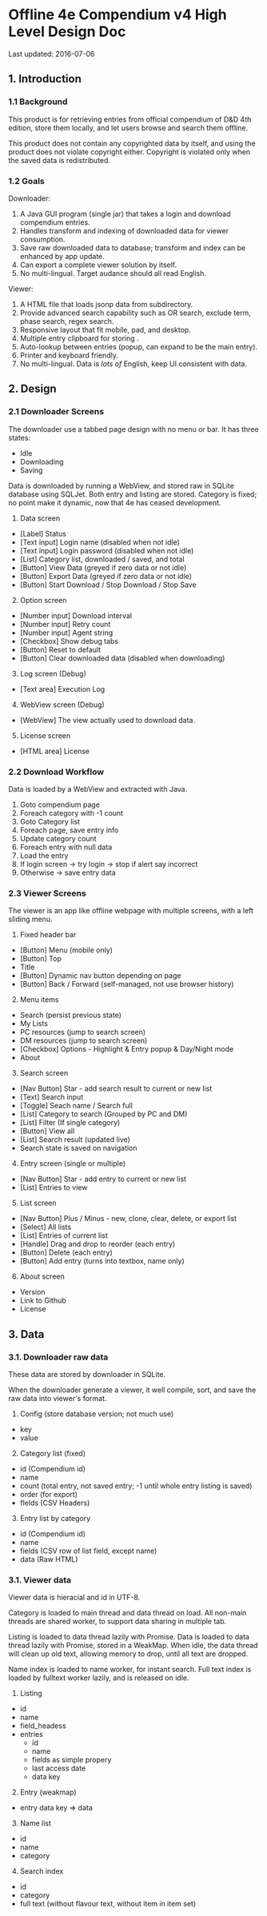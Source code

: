 # Offline 4e Compendium v4 High Level Design Doc #

Last updated: 2016-07-06

## 1. Introduction ##
### 1.1 Background ###
This product is for retrieving entries from official compendium of D&D 4th edition, store them locally, and let users browse and search them offline.

This product does not contain any copyrighted data by itself,
and using the product does not violate copyright either.
Copyright is violated only when the saved data is redistributed.

### 1.2 Goals ###

Downloader:
1. A Java GUI program (single jar) that takes a login and download compendium entries.
2. Handles transform and indexing of downloaded data for viewer consumption.
3. Save raw downloaded data to database; transform and index can be enhanced by app update.
4. Can export a complete viewer solution by itself.
5. No multi-lingual.  Target audance should all read English.

Viewer:
1. A HTML file that loads jsonp data from subdirectory.
2. Provide advanced search capability such as OR search, exclude term, phase search, regex search.
3. Responsive layout that fit mobile, pad, and desktop.
4. Multiple entry clipboard for storing .
5. Auto-lookup between entries (popup, can expand to be the main entry).
6. Printer and keyboard friendly.
7. No multi-lingual.  Data is *lots of* English, keep UI consistent with data.

## 2. Design ##
### 2.1 Downloader Screens ###

The downloader use a tabbed page design with no menu or bar.
It has three states:
 * Idle
 * Downloading
 * Saving

Data is downloaded by running a WebView, and stored raw in SQLite database using SQLJet.
Both entry and listing are stored.  Category is fixed; no point make it dynamic, now that 4e has ceased development.

1. Data screen
  * [Label] Status
  * [Text input] Login name  (disabled when not idle)
  * [Text input] Login password  (disabled when not idle)
  * [List] Category list, downloaded / saved, and total
  * [Button] View Data (greyed if zero data or not idle)
  * [Button] Export Data (greyed if zero data or not idle)
  * [Button] Start Download / Stop Download / Stop Save

2. Option screen
  * [Number input] Download interval
  * [Number input] Retry count
  * [Number input] Agent string
  * [Checkbox] Show debug tabs
  * [Button] Reset to default
  * [Button] Clear downloaded data (disabled when downloading)

3. Log screen (Debug)
  * [Text area] Execution Log

4. WebView screen (Debug)
  * [WebView] The view actually used to download data.

5. License screen
  * [HTML area] License

### 2.2 Download Workflow ###

Data is loaded by a WebView and extracted with Java.

1. Goto compendium page
2. Foreach category with -1 count
  3. Goto Category list
  4. Foreach page, save entry info
  5. Update category count
6. Foreach entry with null data
  7. Load the entry
  8. If login screen -> try login -> stop if alert say incorrect
  9. Otherwise -> save entry data

### 2.3 Viewer Screens ###

The viewer is an app like offline webpage with multiple screens,
with a left sliding menu.

1. Fixed header bar
 * [Button] Menu (mobile only)
 * [Button] Top
 * Title
 * [Button] Dynamic nav button depending on page
 * [Button] Back / Forward (self-managed, not use browser history)

2. Menu items
 * Search (persist previous state)
 * My Lists
 * PC resources (jump to search screen)
 * DM resources (jump to search screen)
 * [Checkbox] Options - Highlight & Entry popup & Day/Night mode
 * About

3. Search screen
 * [Nav Button] Star - add search result to current or new list
 * [Text] Search input
 * [Toggle] Seach name / Search full
 * [List] Category to search (Grouped by PC and DM)
 * [List] Filter (If single category)
 * [Button] View all
 * [List] Search result (updated live)
 * Search state is saved on navigation

4. Entry screen (single or multiple)
 * [Nav Button] Star - add entry to current or new list
 * [List] Entries to view

5. List screen
 * [Nav Button] Plus / Minus - new, clone, clear, delete, or export list
 * [Select] All lists
 * [List] Entries of current list
 * [Handle] Drag and drop to reorder (each entry)
 * [Button] Delete (each entry)
 * [Button] Add entry (turns into textbox, name only)

6. About screen
 * Version
 * Link to Github
 * License
 
## 3. Data ##
### 3.1. Downloader raw data ###

These data are stored by downloader in SQLite.

When the downloader generate a viewer, it well compile, sort, and save the raw data into viewer's format.

1. Config (store database version; not much use)
 * key
 * value

2. Category list (fixed)
 * id (Compendium id)
 * name
 * count (total entry, not saved entry; -1 until whole entry listing is saved)
 * order (for export)
 * flelds (CSV Headers)

3. Entry list by category
 * id (Compendium id)
 * name
 * fields (CSV row of list field, except name)
 * data (Raw HTML)

### 3.1. Viewer data ###

Viewer data is hieracial and id in UTF-8.

Category is loaded to main thread and data thread on load.
All non-main threads are shared worker, to support data sharing in multiple tab.

Listing is loaded to data thread lazily with Promise.
Data is loaded to data thread lazily with Promise, stored in a WeakMap.
When idle, the data thread will clean up old text, allowing memory to drop, until all text are dropped.

Name index is loaded to name worker, for instant search.
Full text index is loaded by fulltext worker lazily, and is released on idle.

1. Listing
 * id
 * name
 * field_headess
 * entries
   * id
   * name
   * fields as simple propery
   * last access date
   * data key

2. Entry (weakmap)
  * entry data key => data

3. Name list
 * id
 * name
 * category

4. Search index
 * id
 * category
 * full text (without flavour text, without item in item set)